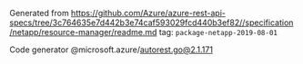 Generated from https://github.com/Azure/azure-rest-api-specs/tree/3c764635e7d442b3e74caf593029fcd440b3ef82//specification/netapp/resource-manager/readme.md tag: `package-netapp-2019-08-01`

Code generator @microsoft.azure/autorest.go@2.1.171


